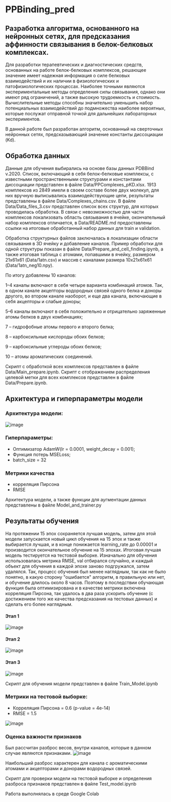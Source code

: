 # PPBinding_pred
## Разработка алгоритма, основанного на нейронных сетях, для предсказания аффинности связывания в белок-белковых комплексах.
Для разработки терапевтических и диагностических средств, основанных на работе белок-белковых комплексов, решающее значение имеет надежная информация о силе белковых взаимодействий и их наличии в физиологических и патофизиологических процессах. Наиболее точными являются экспериментальные методы определения силы связывания, однако они имеют ряд ограничений, а также высокую трудоемкость и стоимость. Вычислительные методы способны значительно уменьшить набор потенциальных взаимодействий до подмножества наиболее вероятных, которые послужат отправной точкой для дальнейших лабораторных экспериментов.

В данной работе был разработан алгоритм, основанный на сверточных нейронных сетях, предсказывающий значение константы диссоциации (Kd). 

## Обработка данных
Данные для обучения выбирались на основе базы данных PDBBind v.2020. Список, включающий в себя белок-белковые комплексы, с известными пространственными структурами и константами диссоциации представлен в файле Data/PPComplexes_pKD.xlsx. 1913 комплексов из 2849 имели в своем составе более двух молекул, для них вручную выписывались взаимодействующие цепи, результаты представлены в файле Data/Complexes_chains.csv. В файле Data/Data_files_3.csv представлен список всех структур, для которых проводилась обработка. В связи с невозможностью для части комплексов локализовать область связывания в ячейке, окончательный набор комплексов отличается, в Data/README.md предоставлены ссылки на итоговые обработанный набор данных для train и validation. 

Обработка структурных файлов заключалась в локализации области связывания в 3D ячейку и добавление каналов. Пример обработки для одной структуры показан в файле Data/Prepare_and_cell_finding.ipynb, а также итоговая таблица с атомами, попавшими в ячейку, размером 21х61х61 (Data/1atn.csv) и массив с каналами размера 10х21х61х61 (Data/1atn_neg10.npy).

По итогу добавлены 10 каналов: 

1–4 каналы включают в себя четыре варианта комбинаций атомов. Так, в одном канале акцепторы водородных связей одного белка и доноры другого, во втором канале наоборот, и еще два канала, включающие в себя акцепторы и слабые доноры;

5–6 каналы включают в себя положительно и отрицательно заряженные атомы белков в двух комбинациях;

7 – гидрофобные атомы первого и второго белка;

8 – карбоксильные кислороды обоих белков;

9 – карбоксильные углероды обоих белков;

10 – атомы ароматических соединений.


Скрипт с обработкой всех комплексов представлен в файле Data/Main_prepare.ipynb. Скрипт с отображением распределения целевой метки для всех комплексов представлен в файле Data/Prepare.ipynb.

## Архитектура и гиперпараметры модели

### Архитектура модели:
![image](https://github.com/EABogdanova/PPBinding_pred/assets/126514009/8bd0353f-0182-4dca-b63f-6252a82eec2d)

### Гиперпараметры:
- Оптимизатор AdamW(lr = 0.0001, weight_decay = 0.001);
- Функция потерь MSELoss;
- batch_size = 32
### Метрики качества
- корреляция Пирсона
- RMSE

Архитектура модели, а также функции для аугментации данных представлены в файле Model_and_trainer.py

## Результаты обучения

На протяжении 15 эпох сохраняется лучшая модель, затем для этой модели запускается новый цикл обучения на 15 эпох и также выбирается лучшая, и в конце понижается learning_rate до 0.00001 и производится окончательное обучение на 15 эпохах. Итоговая лучшая модель тестируется на тестовой выборке. Изначально для обучения использовалась метрика RMSE, val отбирался случайно, и каждый объект для обучения в каждой эпохе заново подгружался, затем удалялся. Так, процесс обучения был менее наглядным, так как не было понятно, в какую сторону "ошибается" алгоритм, в правильную или нет, и обучение длилось около 8 часов. Поэтому в последствии обучающая функция была оптимизирована и в качестве метрики включена корреляция Пирсона, так удалось в два раза ускорить обучение (с достижением того же качества предсказания на тестовых данных) и сделать его более наглядным.

#### Этап 1
![image](https://github.com/EABogdanova/PPBinding_pred/assets/126514009/0ab66232-fbad-4f18-9dd1-8e15469bfb1f)

#### Этап 2
![image](https://github.com/EABogdanova/PPBinding_pred/assets/126514009/49316e57-de1e-4c7e-b7f1-1903030d356e)

#### Этап 3
![image](https://github.com/EABogdanova/PPBinding_pred/assets/126514009/f09740b3-215a-41bd-9a82-d0a0340cfbac)

Скрипт для обучения модели представлен в файле Train_Model.ipynb

### Метрики на тестовой выборке:
- Корреляция Пирсона = 0.6 (p-value = 4e-14)
- RMSE = 1.5

![image](https://github.com/EABogdanova/PPBinding_pred/assets/126514009/23a82880-9a5a-4ff0-a9bf-8e9af0c7da99)

### Оценка важности признаков

Был рассчитан разброс весов, внутри каналов, которые в данном случае являются признаками. 
![image](https://github.com/EABogdanova/PPBinding_pred/assets/126514009/ece4b2e4-e6fa-4bff-8bcc-2a5990603647)


Наибольший разброс характерен для канала с ароматическими атомами и акцепторами и донорами водородных связей.

Скрипт для проверки модели на тестовой выборке и определения разброса признаков представлен в файле Test_model.ipynb

Работа выполнялась в среде Google Colab
